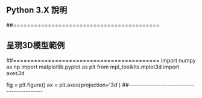 ## Python 3.X 說明

##==========================================
## 呈現3D模型範例
##==========================================
import numpy as np
import matplotlib.pyplot as plt
from mpl_toolkits.mplot3d import axes3d

fig = plt.figure()
ax = plt.axes(projection='3d')
##------------------------------------------
